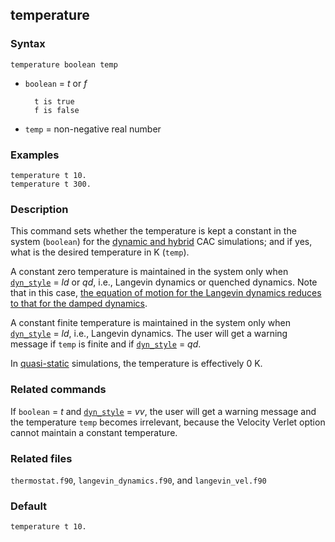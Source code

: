 ## temperature

### Syntax

	temperature boolean temp

* `boolean` = _t_ or _f_

		t is true
		f is false

* `temp` = non-negative real number

### Examples

	temperature t 10.
	temperature t 300.

### Description

This command sets whether the temperature is kept a constant in the system (`boolean`) for the [dynamic and hybrid](simulator.md) CAC simulations; and if yes, what is the desired temperature in K (`temp`).

A constant zero temperature is maintained in the system only when [`dyn_style`](dynamics.md) = _ld_ or _qd_, i.e., Langevin dynamics or quenched dynamics. Note that in this case, [the equation of motion for the Langevin dynamics reduces to that for the damped dynamics](dynamics.md).

A constant finite temperature is maintained in the system only when [`dyn_style`](dynamics.md) = _ld_, i.e., Langevin dynamics. The user will get a warning message if `temp` is finite and if [`dyn_style`](dynamics.md) = _qd_.

In [quasi-static](minimize.md) simulations, the temperature is effectively 0 K.

### Related commands

If `boolean` = _t_ and [`dyn_style`](dynamics.md) = _vv_, the user will get a warning message and the temperature `temp` becomes irrelevant, because the Velocity Verlet option cannot maintain a constant temperature.

### Related files

`thermostat.f90`, `langevin_dynamics.f90`, and `langevin_vel.f90`

### Default

	temperature t 10.